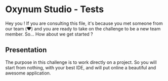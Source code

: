 # Oxynum Studio - Tests
Hey you ! 
If you are consulting this file, it's because you met someone from our team (❤️) and you are ready to take on the challenge to be a new team member. So... How about we get started ?

## Presentation

The purpose in this challenge is to work directly on a project. So you will start from nothing, with your best IDE, and will put online a beautiful and awesome application. 

